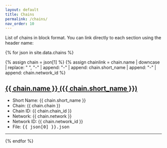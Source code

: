 ```yaml
---
layout: default
title: Chains
permalink: /chains/
nav_order: 10
---
```


List of chains in block format. You can link directly to each section using the header name:

{% for json in site.data.chains %}

{% assign chain = json[1] %}
{% assign chainlink = chain.name | downcase | replace: " ", "-" | append: "-" | append: chain.short_name | append: "-" | append: chain.network_id %}
<a name="{{ chainlink }}"/>

<h2><a href="#{{ chainlink }}">{{ chain.name }} ({{ chain.short_name }})</a></h2>
<ul>
<li>Short Name: {{ chain.short_name }}</li>
<li>Chain: {{ chain.chain }}</li>
<li>Chain ID: {{ chain.chain_id }}</li>
<li>Network: {{ chain.network }}</li>
<li>Network ID: {{ chain.network_id }}</li>
<li>File: <pre style="display: inline">{{ json[0] }}.json</pre> </li>
</ul>
<hr />
{% endfor %}
